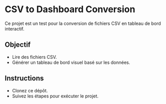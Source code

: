 # CSV to Dashboard Conversion

Ce projet est un test pour la conversion de fichiers CSV en tableau de bord interactif.

## Objectif

- Lire des fichiers CSV.
- Générer un tableau de bord visuel basé sur les données.

## Instructions

- Clonez ce dépôt.
- Suivez les étapes pour exécuter le projet.
